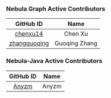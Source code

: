 ### Nebula Graph Active Contributors

| GitHub ID| Name |
|:------------------------------------:|:------------:|
| [chenxu14](https://github.com/chenxu14) |  Chen Xu |
| [zhangguoqing](https://github.com/zhangguoqing)   |  Guoqing Zhang |


### Nebula-Java Active Contributors

| GitHub ID| Name |
|:------------------------------------:|:------------:|
| [Anyzm](https://github.com/Anyzm) |  Anyzm |